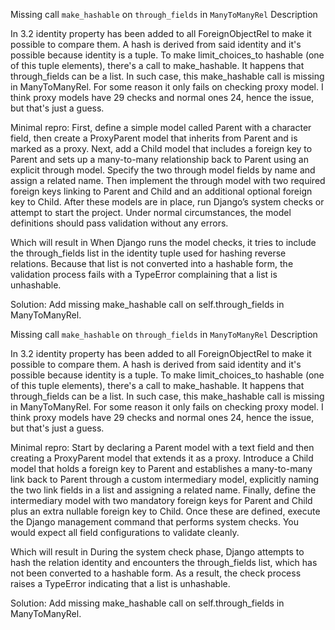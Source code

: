 Missing call `make_hashable` on `through_fields` in `ManyToManyRel`
Description

In 3.2 identity property has been added to all ForeignObjectRel to make it possible to compare them. A hash is derived from said identity and it's possible because identity is a tuple. To make limit_choices_to hashable (one of this tuple elements), ​there's a call to make_hashable.
It happens that through_fields can be a list. In such case, this make_hashable call is missing in ​ManyToManyRel.
For some reason it only fails on checking proxy model. I think proxy models have 29 checks and normal ones 24, hence the issue, but that's just a guess.

Minimal repro:
First, define a simple model called Parent with a character field, then create a ProxyParent model that inherits from Parent and is marked as a proxy. Next, add a Child model that includes a foreign key to Parent and sets up a many-to-many relationship back to Parent using an explicit through model. Specify the two through model fields by name and assign a related name. Then implement the through model with two required foreign keys linking to Parent and Child and an additional optional foreign key to Child. After these models are in place, run Django’s system checks or attempt to start the project. Under normal circumstances, the model definitions should pass validation without any errors.

Which will result in
When Django runs the model checks, it tries to include the through_fields list in the identity tuple used for hashing reverse relations. Because that list is not converted into a hashable form, the validation process fails with a TypeError complaining that a list is unhashable.

Solution: Add missing make_hashable call on self.through_fields in ManyToManyRel.

Missing call `make_hashable` on `through_fields` in `ManyToManyRel`
Description

In 3.2 identity property has been added to all ForeignObjectRel to make it possible to compare them. A hash is derived from said identity and it's possible because identity is a tuple. To make limit_choices_to hashable (one of this tuple elements), ​there's a call to make_hashable.
It happens that through_fields can be a list. In such case, this make_hashable call is missing in ​ManyToManyRel.
For some reason it only fails on checking proxy model. I think proxy models have 29 checks and normal ones 24, hence the issue, but that's just a guess.

Minimal repro:
Start by declaring a Parent model with a text field and then creating a ProxyParent model that extends it as a proxy. Introduce a Child model that holds a foreign key to Parent and establishes a many-to-many link back to Parent through a custom intermediary model, explicitly naming the two link fields in a list and assigning a related name. Finally, define the intermediary model with two mandatory foreign keys for Parent and Child plus an extra nullable foreign key to Child. Once these are defined, execute the Django management command that performs system checks. You would expect all field configurations to validate cleanly.

Which will result in
During the system check phase, Django attempts to hash the relation identity and encounters the through_fields list, which has not been converted to a hashable form. As a result, the check process raises a TypeError indicating that a list is unhashable.

Solution: Add missing make_hashable call on self.through_fields in ManyToManyRel.